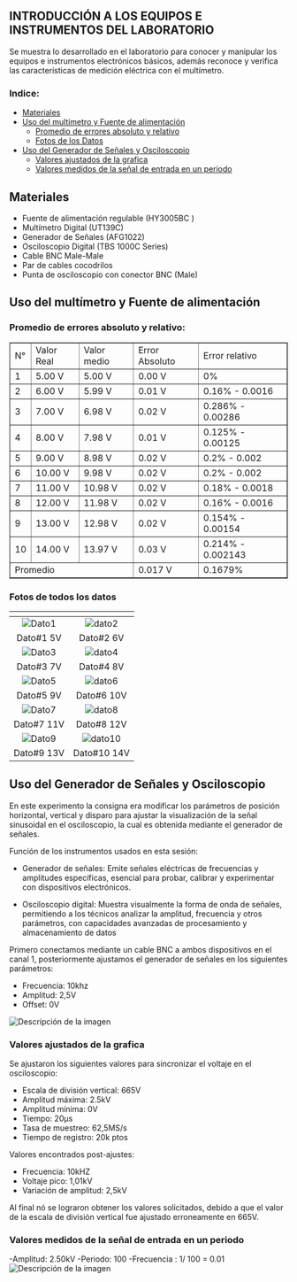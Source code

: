 ## INTRODUCCIÓN A LOS EQUIPOS E INSTRUMENTOS DEL LABORATORIO 
Se muestra lo desarrollado en el laboratorio para conocer y manipular los equipos e instrumentos electrónicos básicos, además reconoce y verifica las características de medición eléctrica con el multímetro.

### Indice:

* [Materiales](#materiales)
* [Uso del multímetro y Fuente de alimentación](#uso-del-multímetro-y-fuente-de-alimentación)
   * [Promedio de errores absoluto y relativo](#promedio-de-errores-absoluto-y-relativo)
   * [Fotos de los Datos](#fotos-de-todos-los-datos)
* [Uso del Generador de Señales y Osciloscopio](#uso-del-generador-de-señales-y-osciloscopio) 
  * [Valores ajustados de la grafica](#valores-ajustados-de-la-grafica) 
  * [Valores medidos de la señal de entrada en un periodo](#valores-medidos-de-la-señal-de-entrada-en-un-periodo)


## Materiales
   * Fuente de alimentación regulable (HY3005BC )
   * Multímetro Digital (UT139C)
   * Generador de Señales (AFG1022)
   * Osciloscopio Digital (TBS 1000C Series)
   * Cable BNC Male-Male 
   * Par de cables cocodrilos
   * Punta de osciloscopio con conector BNC (Male)


## Uso del multímetro y Fuente de alimentación


### Promedio de errores absoluto y relativo:
<div style="text-align:center;">
	<table border="1" style="margin: 0 auto;">
		<tr>
            <td>N°</td>
			<td>Valor Real</td>
			<td>Valor medio</td>
            <td>Error Absoluto</td>
            <td>Error relativo</td>
		</tr>
		<tr>
			<td>1</td>
			<td>5.00 V</td>
            <td>5.00 V</td>
            <td>0.00 V</td>
            <td>0%</td>
		</tr>
		<tr>
			<td>2</td>
			<td>6.00 V</td>
            <td>5.99 V</td>
            <td>0.01 V</td>
            <td>0.16% - 0.0016</td>
		</tr>
		<tr>
			<td>3</td>
			<td>7.00 V</td>
            <td>6.98 V<d>
            <td>0.02 V</td>
            <td>0.286% - 0.00286</td>
		</tr>
        <tr>
			<td>4</td>
			<td>8.00 V</td>
            <td>7.98 V</td>
            <td>0.01 V</td>
            <td>0.125% - 0.00125</td>
		</tr>
        <tr>
			<td>5</td>
			<td>9.00 V</td>
            <td>8.98 V</td>
            <td>0.02 V</td>
            <td>0.2% - 0.002</td>
		</tr>
        <tr>
			<td>6</td>
			<td>10.00 V</td>
            <td>9.98 V</td>
            <td>0.02 V</td>
            <td>0.2% - 0.002</td>
		</tr>
        <tr>
			<td>7</td>
			<td>11.00 V</td>
            <td>10.98 V</td>
            <td>0.02 V</td>
            <td>0.18% - 0.0018</td>
		</tr>
        <tr>
			<td>8</td>
			<td>12.00 V</td>
            <td>11.98 V</td>
            <td>0.02 V</td>
            <td>0.16% - 0.0016 </td>
		</tr>
        <tr>
			<td>9</td>
			<td>13.00 V</td>
            <td>12.98 V</td>
            <td>0.02 V</td>
            <td>0.154% - 0.00154</td>
		</tr>
        <tr>
			<td>10</td>
			<td>14.00 V</td>
            <td>13.97 V</td>
            <td>0.03 V</td>
            <td>0.214% - 0.002143</td>
		</tr>
        <tr>
			<td colspan="3">Promedio</td>
			<td> 0.017 V</td>
            <td>0.1679% </td>
		</tr>      
	</table>
    </div>
		    
### Fotos de todos los datos

| <!-- -->      | <!-- -->        | 
|:-------------:|:---------------:|
|![Dato1](https://github.com/Dooncito/fundamentos-de-dise-o/blob/703f38db74b7585dd59aa5495e9ef399025d9ff2/Imagenes/img%20lab/Imagen%20de%20WhatsApp%202024-01-12%20a%20las%2015.08.02_085b0f56.jpg)       |  ![dato2](https://github.com/Dooncito/fundamentos-de-dise-o/blob/703f38db74b7585dd59aa5495e9ef399025d9ff2/Imagenes/img%20lab/Imagen%20de%20WhatsApp%202024-01-12%20a%20las%2015.08.01_77c8b35a.jpg)   |
| Dato#1 5V       | Dato#2 6V       | 
|![Dato3](https://github.com/Dooncito/fundamentos-de-dise-o/blob/0045c4cc9771b9c136ec8f0d969115dec8c548cd/Imagenes/img%20lab/Imagen%20de%20WhatsApp%202024-01-12%20a%20las%2015.08.01_9f1547ca.jpg)       |  ![dato4](https://github.com/Dooncito/fundamentos-de-dise-o/blob/0045c4cc9771b9c136ec8f0d969115dec8c548cd/Imagenes/img%20lab/Imagen%20de%20WhatsApp%202024-01-12%20a%20las%2015.07.51_6c178c32.jpg)   |
| Dato#3 7V       | Dato#4 8V       | 
|![Dato5](https://github.com/Dooncito/fundamentos-de-dise-o/blob/a9c7ba4ec8b01229b20789a3b9dd1299347f49f6/Imagenes/img%20lab/Imagen%20de%20WhatsApp%202024-01-12%20a%20las%2015.07.44_c568c30e.jpg)       |  ![dato6](https://github.com/Dooncito/fundamentos-de-dise-o/blob/a9c7ba4ec8b01229b20789a3b9dd1299347f49f6/Imagenes/img%20lab/Imagen%20de%20WhatsApp%202024-01-12%20a%20las%2015.07.36_8357af24.jpg)   |
| Dato#5 9V       | Dato#6 10V       | 
|![Dato7](https://github.com/Dooncito/fundamentos-de-dise-o/blob/a9c7ba4ec8b01229b20789a3b9dd1299347f49f6/Imagenes/img%20lab/Imagen%20de%20WhatsApp%202024-01-12%20a%20las%2015.07.36_2623ec21.jpg)      |  ![dato8](https://github.com/Dooncito/fundamentos-de-dise-o/blob/a9c7ba4ec8b01229b20789a3b9dd1299347f49f6/Imagenes/img%20lab/Imagen%20de%20WhatsApp%202024-01-12%20a%20las%2015.07.36_1ca4a2c4.jpg)   |
| Dato#7 11V       | Dato#8 12V       | 
|![Dato9](https://github.com/Dooncito/fundamentos-de-dise-o/blob/a9c7ba4ec8b01229b20789a3b9dd1299347f49f6/Imagenes/img%20lab/Imagen%20de%20WhatsApp%202024-01-12%20a%20las%2015.07.35_3694b7b8.jpg)       |  ![dato10](https://github.com/Dooncito/fundamentos-de-dise-o/blob/a9c7ba4ec8b01229b20789a3b9dd1299347f49f6/Imagenes/img%20lab/Imagen%20de%20WhatsApp%202024-01-12%20a%20las%2015.08.03_abec248e.jpg)   |
| Dato#9 13V       | Dato#10 14V       | 

## Uso del Generador de Señales y Osciloscopio

En este experimento la consigna era modificar los parámetros de posición horizontal, vertical y disparo para ajustar la visualización de la señal sinusoidal en el osciloscopio, la cual es obtenida mediante el generador de señales.

Función de los instrumentos usados en esta sesión:

- Generador de señales: Emite señales eléctricas de frecuencias y amplitudes específicas, esencial para probar, calibrar y experimentar con dispositivos electrónicos.

- Osciloscopio digital: Muestra visualmente la forma de onda de señales, permitiendo a los técnicos analizar la amplitud, frecuencia y otros parámetros, con capacidades avanzadas de procesamiento y almacenamiento de datos

Primero conectamos mediante un cable BNC a ambos dispositivos en el canal 1, posteriormente ajustamos el generador de señales en los siguientes parámetros:

 - Frecuencia: 10khz
 - Amplitud: 2,5V
 - Offset: 0V

![Descripción de la imagen](https://github.com/Dooncito/fundamentos-de-dise-o/blob/bf121f668855a956393db675a95042635661d115/Imagenes/img%20lab/Imagen%20de%20WhatsApp%202024-01-12%20a%20las%2017.00.42_4287fac1.jpg)

### Valores ajustados de la grafica

Se ajustaron los siguientes valores para sincronizar el voltaje en el osciloscopio:
- Escala de división vertical: 665V
- Amplitud máxima: 2.5kV
- Amplitud mínima: 0V
- Tiempo: 20μs
- Tasa de muestreo: 62,5MS/s
- Tiempo de registro: 20k ptos

Valores encontrados post-ajustes:
- Frecuencia: 10kHZ
- Voltaje pico: 1,01kV
- Variación de amplitud: 2,5kV

Al final nó se lograron obtener los valores solicitados, debido a que el valor de la escala de división vertical fue ajustado erroneamente en 665V.

### Valores medidos de la señal de entrada en un periodo 
-Amplitud: 2.50kV
-Periodo: 100
-Frecuencia : 1/ 100 = 0.01
![Descripción de la imagen](https://github.com/Dooncito/fundamentos-de-dise-o/blob/main/Imagenes/img%20lab/lab2/Imagen%20de%20WhatsApp%202024-01-12%20a%20las%2023.36.34_356a1585.jpg)

